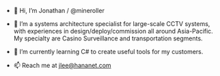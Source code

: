 - 👋 Hi, I’m Jonathan / @mineroller
- 👀 I’m a systems architecture specialist for large-scale CCTV systems, with experiences in design/deploy/commission all around Asia-Pacific. My specialty are Casino Surveillance and transportation segments.
- 🌱 I’m currently learning C# to create useful tools for my customers.


- 📫 Reach me at jlee@hananet.com

<!---
mineroller/mineroller is a ✨ special ✨ repository because its `README.md` (this file) appears on your GitHub profile.
You can click the Preview link to take a look at your changes.
--->
